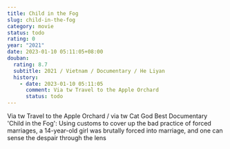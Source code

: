 ```yaml
---
title: Child in the Fog
slug: child-in-the-fog
category: movie
status: todo
rating: 0
year: "2021"
date: 2023-01-10 05:11:05+08:00
douban:
  rating: 8.7
  subtitle: 2021 / Vietnam / Documentary / He Liyan
  history:
    - date: 2023-01-10 05:11:05
      comment: Via tw Travel to the Apple Orchard
      status: todo
---
```


Via tw Travel to the Apple Orchard / via tw Cat God Best Documentary 'Child in the Fog': Using customs to cover up the bad practice of forced marriages, a 14-year-old girl was brutally forced into marriage, and one can sense the despair through the lens
